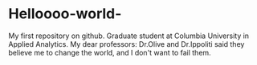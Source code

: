 # Helloooo-world-
My first repository on github. 
Graduate student at Columbia University in Applied Analytics. My dear professors: Dr.Olive and Dr.Ippoliti said they believe me to change the world, and I don't want to fail them.
